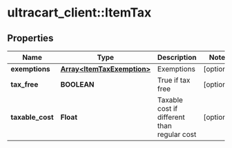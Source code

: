 # ultracart_client::ItemTax

## Properties
Name | Type | Description | Notes
------------ | ------------- | ------------- | -------------
**exemptions** | [**Array&lt;ItemTaxExemption&gt;**](ItemTaxExemption.md) | Exemptions | [optional] 
**tax_free** | **BOOLEAN** | True if tax free | [optional] 
**taxable_cost** | **Float** | Taxable cost if different than regular cost | [optional] 


